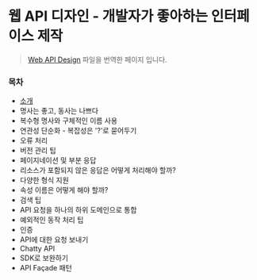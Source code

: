 # 웹 API 디자인 - 개발자가 좋아하는 인터페이스 제작

> [Web API Design](https://pages.apigee.com/rs/apigee/images/api-design-ebook-2012-03.pdf) 파일을 번역한 페이지 입니다.

### 목차

- [소개](./1.Introduction.md)
- 명사는 좋고, 동사는 나쁘다
- 복수형 명사와 구체적인 이름 사용
- 연관성 단순화 - 복잡성은 '?'로 묻어두기
- 오류 처리
- 버전 관리 팁
- 페이지네이션 및 부분 응답
- 리소스가 포함되지 않은 응답은 어떻게 처리해야 할까?
- 다양한 형식 지원
- 속성 이름은 어떻게 해야 할까?
- 검색 팁
- API 요청을 하나의 하위 도메인으로 통합
- 예외적인 동작 처리 팁
- 인증
- API에 대한 요청 보내기
- Chatty API
- SDK로 보완하기
- API Façade 패턴